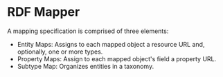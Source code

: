 # RDF Mapper

A mapping specification is comprised of three elements:

 * Entity Maps: Assigns to each mapped object a resource URL and, optionally, one or more types.
 * Property Maps: Assign to each mapped object's field a property URL.
 * Subtype Map: Organizes entities in a taxonomy.